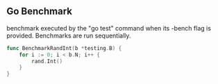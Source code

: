 ## Go Benchmark

benchmark executed by the "go test" command when its -bench flag is provided. Benchmarks are run sequentially.

```go
func BenchmarkRandInt(b *testing.B) {
    for i := 0; i < b.N; i++ {
        rand.Int()
    }
}
```
